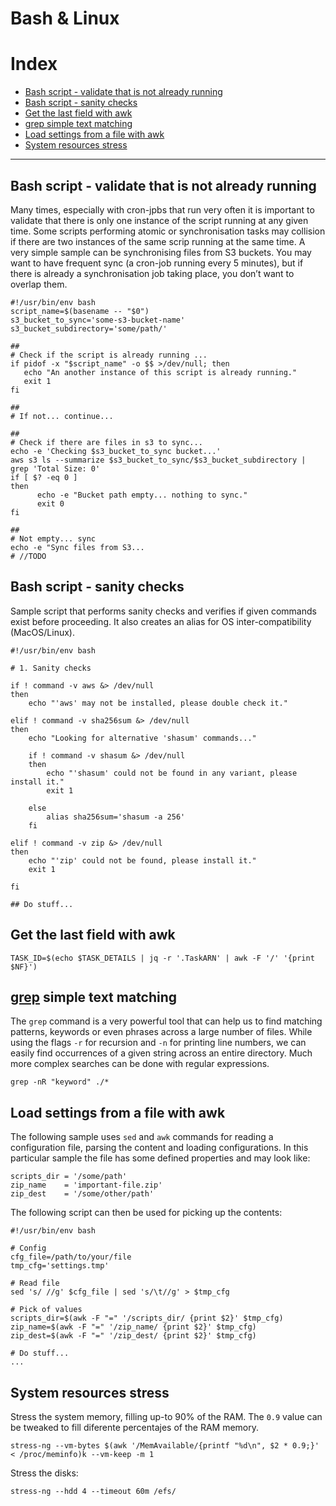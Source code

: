 # Bash & Linux

# Index
- [Bash script - validate that is not already running](bash-script---validate-that-is-not-already-running)
- [Bash script - sanity checks](bash-script---sanity-checks)
- [Get the last field with awk](#get-the-last-field-with-awk)
- [grep simple text matching](grep-simple-text-matching)
- [Load settings from a file with awk](#load-settings-from-a-file-with-awk)
- [System resources stress](system-resources-stress)

****

## Bash script - validate that is not already running
Many times, especially with cron-jpbs that run very often it is important to validate that there is only one instance of the script running at any given time. Some scripts performing atomic or synchronisation tasks may collision if there are two instances of the same scrip running at the same time. A very simple sample can be synchronising files from S3 buckets. You may want to have frequent sync (a cron-job running every 5 minutes), but if there is already a synchronisation job taking place, you don’t want to overlap them. 
```
#!/usr/bin/env bash
script_name=$(basename -- "$0")
s3_bucket_to_sync='some-s3-bucket-name'
s3_bucket_subdirectory='some/path/'

##
# Check if the script is already running ...
if pidof -x "$script_name" -o $$ >/dev/null; then
   echo "An another instance of this script is already running."
   exit 1
fi

##
# If not... continue...

##
# Check if there are files in s3 to sync...
echo -e 'Checking $s3_bucket_to_sync bucket...'
aws s3 ls --summarize $s3_bucket_to_sync/$s3_bucket_subdirectory | grep 'Total Size: 0'
if [ $? -eq 0 ]
then
      echo -e "Bucket path empty... nothing to sync."
      exit 0
fi

##
# Not empty... sync
echo -e "Sync files from S3...
# //TODO
```

## Bash script - sanity checks

Sample script that performs sanity checks and verifies if given commands exist before proceeding. It also creates an alias for OS inter-compatibility (MacOS/Linux).

```
#!/usr/bin/env bash

# 1. Sanity checks

if ! command -v aws &> /dev/null
then
    echo "'aws' may not be installed, please double check it."

elif ! command -v sha256sum &> /dev/null
then
    echo "Looking for alternative 'shasum' commands..."

    if ! command -v shasum &> /dev/null
    then
        echo "'shasum' could not be found in any variant, please install it."
        exit 1

    else
        alias sha256sum='shasum -a 256'
    fi

elif ! command -v zip &> /dev/null
then
    echo "'zip' could not be found, please install it."
    exit 1

fi

## Do stuff...
```


## Get the last field with awk
```
TASK_ID=$(echo $TASK_DETAILS | jq -r '.TaskARN' | awk -F '/' '{print $NF}')
```


## [grep](https://linux.die.net/man/1/grep) simple text matching

The ```grep``` command is a very powerful tool that can help us to find matching patterns, keywords or even phrases across a large number of files. While using the flags ```-r``` for recursion and ```-n``` for printing line numbers, we can easily find occurrences of a given string across an entire directory. Much more complex searches can be done with regular expressions.
```
grep -nR "keyword" ./*
```


## Load settings from a file with awk

The following sample uses `sed` and `awk` commands for reading a configuration file, parsing the content and loading configurations. In this particular sample the file has some defined properties and may look like:
```
scripts_dir = '/some/path'
zip_name    = 'important-file.zip'
zip_dest    = '/some/other/path'
```
The following script can then be used for picking up the contents:
```
#!/usr/bin/env bash

# Config
cfg_file=/path/to/your/file
tmp_cfg='settings.tmp'

# Read file
sed 's/ //g' $cfg_file | sed 's/\t//g' > $tmp_cfg

# Pick of values
scripts_dir=$(awk -F "=" '/scripts_dir/ {print $2}' $tmp_cfg)
zip_name=$(awk -F "=" '/zip_name/ {print $2}' $tmp_cfg)
zip_dest=$(awk -F "=" '/zip_dest/ {print $2}' $tmp_cfg)

# Do stuff...
...
```


## System resources stress
Stress the system memory, filling up-to 90% of the RAM. The ```0.9``` value can be tweaked to fill diferente percentajes of the RAM memory.
```
stress-ng --vm-bytes $(awk '/MemAvailable/{printf "%d\n", $2 * 0.9;}' < /proc/meminfo)k --vm-keep -m 1
```
Stress the disks:
```
stress-ng --hdd 4 --timeout 60m /efs/
```


